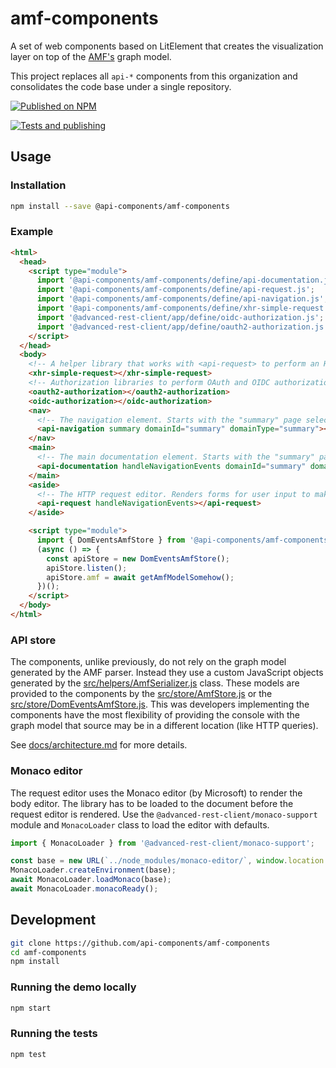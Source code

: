 # amf-components

A set of web components based on LitElement that creates the visualization layer on top of the [AMF's](https://a.ml) graph model.

This project replaces all `api-*` components from this organization and consolidates the code base under a single repository.

[![Published on NPM](https://img.shields.io/npm/v/@api-components/amf-components.svg)](https://www.npmjs.com/package/@api-components/amf-components)

[![Tests and publishing](https://github.com/api-components/amf-components/actions/workflows/deployment.yml/badge.svg)](https://github.com/api-components/amf-components/actions/workflows/deployment.yml)

## Usage

### Installation

```sh
npm install --save @api-components/amf-components
```

### Example

```html
<html>
  <head>
    <script type="module">
      import '@api-components/amf-components/define/api-documentation.js';
      import '@api-components/amf-components/define/api-request.js';
      import '@api-components/amf-components/define/api-navigation.js';
      import '@api-components/amf-components/define/xhr-simple-request.js';
      import '@advanced-rest-client/app/define/oidc-authorization.js';
      import '@advanced-rest-client/app/define/oauth2-authorization.js';
    </script>
  </head>
  <body>
    <!-- A helper library that works with <api-request> to perform an HTTP request in the browser. -->
    <xhr-simple-request></xhr-simple-request>
    <!-- Authorization libraries to perform OAuth and OIDC authorization. -->
    <oauth2-authorization></oauth2-authorization>
    <oidc-authorization></oidc-authorization>
    <nav>
      <!-- The navigation element. Starts with the "summary" page selection. -->
      <api-navigation summary domainId="summary" domainType="summary"></api-navigation>
    </nav>
    <main>
      <!-- The main documentation element. Starts with the "summary" page selection. -->
      <api-documentation handleNavigationEvents domainId="summary" domainType="summary"></api-documentation>
    </main>
    <aside>
      <!-- The HTTP request editor. Renders forms for user input to make an HTTP request -->
      <api-request handleNavigationEvents></api-request>
    </aside>

    <script type="module">
      import { DomEventsAmfStore } from '@api-components/amf-components';
      (async () => {
        const apiStore = new DomEventsAmfStore();
        apiStore.listen();
        apiStore.amf = await getAmfModelSomehow();
      })();
    </script>
  </body>
</html>
```

### API store

The components, unlike previously, do not rely on the graph model generated by the AMF parser. Instead they use a custom JavaScript objects generated by the [src/helpers/AmfSerializer.js](AmfSerializer) class.
These models are provided to the components by the [src/store/AmfStore.js](AmfStore) or the [src/store/DomEventsAmfStore.js](DomEventsAmfStore). This was developers implementing the components have the most flexibility of providing the console with the graph model that source may be in a different location (like HTTP queries).

See [docs/architecture.md](docs/architecture.md) for more details.

### Monaco editor

The request editor uses the Monaco editor (by Microsoft) to render the body editor.
The library has to be loaded to the document before the request editor is rendered. Use the `@advanced-rest-client/monaco-support` module and `MonacoLoader` class to load the editor with defaults.

```javascript
import { MonacoLoader } from '@advanced-rest-client/monaco-support';

const base = new URL(`../node_modules/monaco-editor/`, window.location.href).toString();
MonacoLoader.createEnvironment(base);
await MonacoLoader.loadMonaco(base);
await MonacoLoader.monacoReady();
```

## Development

```sh
git clone https://github.com/api-components/amf-components
cd amf-components
npm install
```

### Running the demo locally

```sh
npm start
```

### Running the tests

```sh
npm test
```
